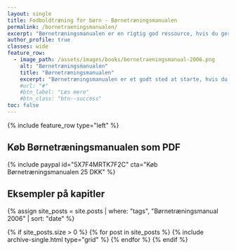 ```yaml
---
layout: single
title: Fodboldtræning for børn - Børnetræningsmanualen
permalink: /bornetraeningsmanualen/
excerpt: "Børnetræningsmanualen er en rigtig god ressource, hvis du gerne vil i gang med at træne børn."
author_profile: true
classes: wide
feature_row:
  - image_path: /assets/images/books/bornetraeningsmanual-2006.png
    alt: "Børnetræningsmanualen"
    title: "Børnetræningsmanualen"
    excerpt: "Børnetræningsmanualen er et godt sted at starte, hvis du vil have nogle gode grundlæggende øvelser til din fodboldtræning for børn mellem 6-14 år."
    #url: "#"
    #btn_label: "Læs mere"
    #btn_class: "btn--success"
toc: false
---
```


{% include feature_row type="left" %}

## Køb Børnetræningsmanualen som PDF

{% include paypal id="5X7F4MRTK7F2C" cta="Køb Børnetræningsmanualen 25 DKK" %}

## Eksempler på kapitler

{% assign site_posts = site.posts | where: "tags", "Børnetræningsmanual 2006" | sort: "date" %}

<div class="grid__wrapper">
{% if site_posts.size > 0 %}
  {% for post in site_posts %}
    {% include archive-single.html type="grid" %}
  {% endfor %}
{% endif %}
</div>
